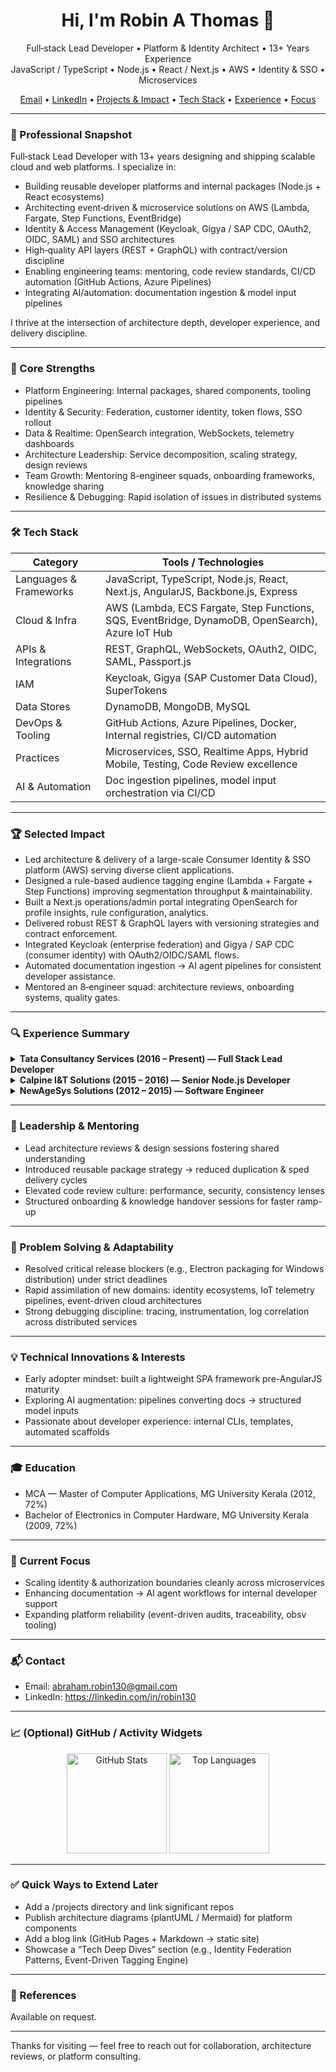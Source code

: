 <!--
Tip: Keep sensitive data (phone numbers) optional. Recruiters will use email / LinkedIn.
-->

<h1 align="center">Hi, I'm Robin A Thomas 👋</h1>

<p align="center">
Full‑stack Lead Developer • Platform & Identity Architect • 13+ Years Experience<br/>
JavaScript / TypeScript • Node.js • React / Next.js • AWS • Identity & SSO • Microservices
</p>

<p align="center">
  <a href="mailto:abraham.robin130@gmail.com">Email</a> •
  <a href="https://linkedin.com/in/robin130">LinkedIn</a> •
  <a href="#-key-project--impact">Projects & Impact</a> •
  <a href="#-tech-stack">Tech Stack</a> •
  <a href="#-experience-summary">Experience</a> •
  <a href="#-focus--interests">Focus</a>
</p>

---

### 🚀 Professional Snapshot

Full‑stack Lead Developer with 13+ years designing and shipping scalable cloud and web platforms. I specialize in:
- Building reusable developer platforms and internal packages (Node.js + React ecosystems)
- Architecting event‑driven & microservice solutions on AWS (Lambda, Fargate, Step Functions, EventBridge)
- Identity & Access Management (Keycloak, Gigya / SAP CDC, OAuth2, OIDC, SAML) and SSO architectures
- High‑quality API layers (REST + GraphQL) with contract/version discipline
- Enabling engineering teams: mentoring, code review standards, CI/CD automation (GitHub Actions, Azure Pipelines)
- Integrating AI/automation: documentation ingestion & model input pipelines

I thrive at the intersection of architecture depth, developer experience, and delivery discipline.

---

### 🧱 Core Strengths

- Platform Engineering: Internal packages, shared components, tooling pipelines
- Identity & Security: Federation, customer identity, token flows, SSO rollout
- Data & Realtime: OpenSearch integration, WebSockets, telemetry dashboards
- Architecture Leadership: Service decomposition, scaling strategy, design reviews
- Team Growth: Mentoring 8-engineer squads, onboarding frameworks, knowledge sharing
- Resilience & Debugging: Rapid isolation of issues in distributed systems

---

### 🛠 Tech Stack

| Category | Tools / Technologies |
|---------|----------------------|
| Languages & Frameworks | JavaScript, TypeScript, Node.js, React, Next.js, AngularJS, Backbone.js, Express |
| Cloud & Infra | AWS (Lambda, ECS Fargate, Step Functions, SQS, EventBridge, DynamoDB, OpenSearch), Azure IoT Hub |
| APIs & Integrations | REST, GraphQL, WebSockets, OAuth2, OIDC, SAML, Passport.js |
| IAM | Keycloak, Gigya (SAP Customer Data Cloud), SuperTokens |
| Data Stores | DynamoDB, MongoDB, MySQL |
| DevOps & Tooling | GitHub Actions, Azure Pipelines, Docker, Internal registries, CI/CD automation |
| Practices | Microservices, SSO, Realtime Apps, Hybrid Mobile, Testing, Code Review excellence |
| AI & Automation | Doc ingestion pipelines, model input orchestration via CI/CD |

---

### 🏆 Selected Impact

- Led architecture & delivery of a large-scale Consumer Identity & SSO platform (AWS) serving diverse client applications.
- Designed a rule-based audience tagging engine (Lambda + Fargate + Step Functions) improving segmentation throughput & maintainability.
- Built a Next.js operations/admin portal integrating OpenSearch for profile insights, rule configuration, analytics.
- Delivered robust REST & GraphQL layers with versioning strategies and contract enforcement.
- Integrated Keycloak (enterprise federation) and Gigya / SAP CDC (consumer identity) with OAuth2/OIDC/SAML flows.
- Automated documentation ingestion → AI agent pipelines for consistent developer assistance.
- Mentored an 8‑engineer squad: architecture reviews, onboarding systems, quality gates.

---

### 🔍 Experience Summary

<details>
<summary><strong>Tata Consultancy Services (2016 – Present) — Full Stack Lead Developer</strong></summary>

**Consumer Identity Hub (2021 – Present)**  
- Platform & SSO architecture (Keycloak + Gigya) with secure token federation across services  
- Rule-based audience tagging (Lambda, Fargate, Step Functions, EventBridge)  
- Next.js portal: configuration UI, profile insights, analytics integration (OpenSearch)  
- GraphQL schema + resolvers (real-time + optimized fetch patterns)  
- CI/CD: GitHub Actions pipelines (build, validate, deploy, docs ingest for AI)  
- Mentorship: standards, reviews, onboarding frameworks

**Full Stack Developer (2020 – 2021)**  
- Customer-facing React + Node apps; WebSockets for real-time user experiences

**Backend Developer (2019 – 2020)**  
- Passport.js auth flows + biometric mobile integration

**Frontend (IoT Shipbuilding) (2017 – 2019)**  
- Real-time telemetry dashboards (AngularJS, Socket.io, Azure IoT Hub)

**Frontend (Banking SPA) (2016 – 2017)**  
- Backbone.js SPA for customer workflows & transactional interfaces

</details>

<details>
<summary><strong>Calpine I&T Solutions (2015 – 2016) — Senior Node.js Developer</strong></summary>
- Node.js + Express backends powering hybrid mobile apps
</details>

<details>
<summary><strong>NewAgeSys Solutions (2012 – 2015) — Software Engineer</strong></summary>
- Magento plugins, custom JS product configurator, hybrid app (PhoneGap) with real-time chat (Node.js + Socket.io)
</details>

---

### 🧭 Leadership & Mentoring

- Lead architecture reviews & design sessions fostering shared understanding  
- Introduced reusable package strategy → reduced duplication & sped delivery cycles  
- Elevated code review culture: performance, security, consistency lenses  
- Structured onboarding & knowledge handover sessions for faster ramp-up  

---

### 🧪 Problem Solving & Adaptability

- Resolved critical release blockers (e.g., Electron packaging for Windows distribution) under strict deadlines  
- Rapid assimilation of new domains: identity ecosystems, IoT telemetry pipelines, event-driven cloud architectures  
- Strong debugging discipline: tracing, instrumentation, log correlation across distributed services  

---

### 💡 Technical Innovations & Interests

- Early adopter mindset: built a lightweight SPA framework pre-AngularJS maturity  
- Exploring AI augmentation: pipelines converting docs → structured model inputs  
- Passionate about developer experience: internal CLIs, templates, automated scaffolds  

---

### 🎓 Education

- MCA — Master of Computer Applications, MG University Kerala (2012, 72%)  
- Bachelor of Electronics in Computer Hardware, MG University Kerala (2009, 72%)  

---

### 🔭 Current Focus

- Scaling identity & authorization boundaries cleanly across microservices  
- Enhancing documentation → AI agent workflows for internal developer support  
- Expanding platform reliability (event-driven audits, traceability, obsv tooling)  

---

### 📬 Contact

- Email: abraham.robin130@gmail.com  
- LinkedIn: https://linkedin.com/in/robin130  
<!-- Optional: Remove phone numbers if you prefer less direct exposure -->
<!-- India: +91-8547699130 | Germany: +49-15209307812 -->

---

### 📈 (Optional) GitHub / Activity Widgets

<!-- Remove if you prefer a cleaner profile -->
<p align="center">
  <img src="https://github-readme-stats.vercel.app/api?username=RobinAThomas&show_icons=true&theme=default" alt="GitHub Stats" height="160" />
  <img src="https://github-readme-stats.vercel.app/api/top-langs/?username=RobinAThomas&layout=compact&hide=html&langs_count=8" alt="Top Languages" height="160" />
</p>

---

### ✅ Quick Ways to Extend Later

- Add a /projects directory and link significant repos
- Publish architecture diagrams (plantUML / Mermaid) for platform components
- Add a blog link (GitHub Pages + Markdown → static site)
- Showcase a “Tech Deep Dives” section (e.g., Identity Federation Patterns, Event-Driven Tagging Engine)

---

### 🤝 References

Available on request.

---

Thanks for visiting — feel free to reach out for collaboration, architecture reviews, or platform consulting.

